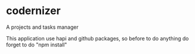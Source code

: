 # codernizer
A projects and tasks manager

This application use hapi and github packages, so before to do anything do forget to do "npm install"
